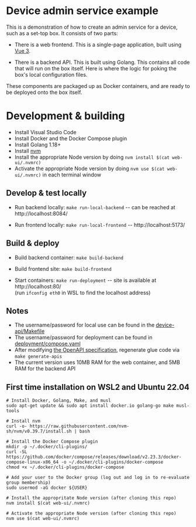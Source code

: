 # Device admin service example

This is a demonstration of how to create an admin service for a device, such as a set-top box. It consists of two parts:

* There is a web frontend. This is a single-page application, built using 
[Vue 3](https://vuejs.org/).

* There is a backend API. This is built using Golang. This contains all code that will run on the box itself. Here is where the logic for poking the box's local configuration files.

These components are packaged up as Docker containers, and are ready to be deployed onto the box itself.

# Development & building

* Install Visual Studio Code
* Install Docker and the Docker Compose plugin
* Install Golang 1.18+
* Install [nvm](https://github.com/nvm-sh/nvm)
* Install the appropriate Node version by doing `nvm install $(cat web-ui/.nvmrc)`
* Activate the appropriate Node version by doing `nvm use $(cat web-ui/.nvmrc)` in each terminal window

## Develop & test locally

* Run backend locally: `make run-local-backend` -- can be reached at http://localhost:8084/

* Run frontend locally: `make run-local-frontend` -- http://localhost:5173/

## Build & deploy

* Build backend container: `make build-backend`

* Build frontend site: `make build-frontend`

* Start containers: `make run-deployment` -- site is available at http://localhost:80/ \
  (run `ifconfig eth0` in WSL to find the localhost address)

## Notes

* The username/password for local use can be found in the [device-api/Makefile](device-api/Makefile)
* The username/password for deployment can be found in [deployment/compose.yaml](deployment/compose.yaml)
* After modifying [the OpenAPI specification](openapi/openapi.yaml), regenerate glue code via `make generate-apis`
* The current version uses 10MB RAM for the web container, and 5MB RAM for the backend API

## First time installation on WSL2 and Ubuntu 22.04

```
# Install Docker, Golang, Make, and musl
sudo apt-get update && sudo apt install docker.io golang-go make musl-tools

# Install nvm
curl -o- https://raw.githubusercontent.com/nvm-sh/nvm/v0.39.7/install.sh | bash

# Install the Docker Compose plugin
mkdir -p ~/.docker/cli-plugins/
curl -SL https://github.com/docker/compose/releases/download/v2.23.3/docker-compose-linux-x86_64 -o ~/.docker/cli-plugins/docker-compose
chmod +x ~/.docker/cli-plugins/docker-compose

# Add your user to the Docker group (log out and log in to re-evaluate group membership) 
sudo usermod -aG docker ${USER}

# Install the appropritate Node version (after cloning this repo)
nvm install $(cat web-ui/.nvmrc)

# Activate the appropriate Node version (after cloning this repo)
nvm use $(cat web-ui/.nvmrc)
```